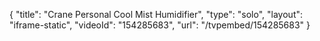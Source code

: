 {
    "title": "Crane Personal Cool Mist Humidifier",
    "type": "solo",
    "layout": "iframe-static",
    "videoId": "154285683",
    "url": "\/tvpembed\/154285683"
}